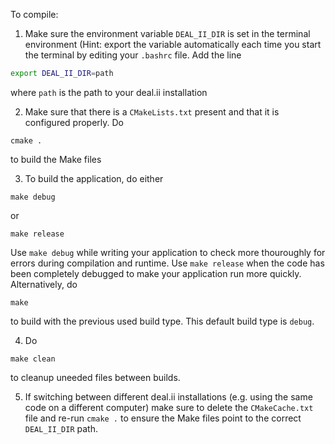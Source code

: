 To compile:

1. Make sure the environment variable `DEAL_II_DIR` is set in the terminal environment (Hint: export the variable automatically each time you start the terminal by editing your `.bashrc` file. Add the line
```bash
export DEAL_II_DIR=path
```
where `path` is the path to your deal.ii installation

2. Make sure that there is a `CMakeLists.txt` present and that it is configured properly. Do
```
cmake .
```
to build the Make files

3. To build the application, do either
```
make debug
```
or
```
make release
```
Use `make debug` while writing your application to check more thouroughly for errors during compilation and runtime. Use `make release` when the code has been completely debugged to make your application run more quickly. Alternatively, do
```
make
```
to build with the previous used build type. This default build type is `debug`.

4. Do
```
make clean
```
to cleanup uneeded files between builds.

5. If switching between different deal.ii installations (e.g. using the same code on a different computer) make sure to delete the `CMakeCache.txt` file and re-run `cmake .` to ensure the Make files point to the correct `DEAL_II_DIR` path.
